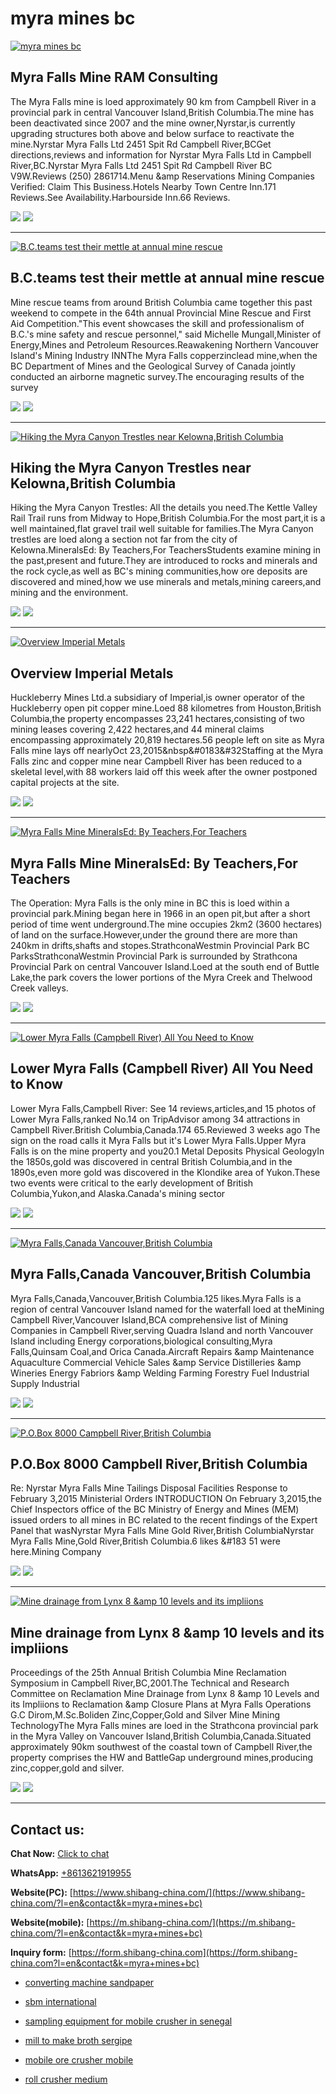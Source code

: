 # myra mines bc

<a href="https://swt.shibang-china.com/?l=en&img&k=myra+mines+bc" target="_blank">![myra mines bc](http://static.shibang-china.com/all-800x300/1217.jpg)</a>

## Myra Falls Mine RAM Consulting
The Myra Falls mine is loed approximately 90 km from Campbell River in a provincial park in central Vancouver Island,British Columbia.The mine has been deactivated since 2007 and the mine owner,Nyrstar,is currently upgrading structures both above and below surface to reactivate the mine.Nyrstar Myra Falls Ltd 2451 Spit Rd Campbell River,BCGet directions,reviews and information for Nyrstar Myra Falls Ltd in Campbell River,BC.Nyrstar Myra Falls Ltd 2451 Spit Rd Campbell River BC V9W.Reviews (250) 2861714.Menu &amp Reservations Mining Companies Verified: Claim This Business.Hotels Nearby Town Centre Inn.171 Reviews.See Availability.Harbourside Inn.66 Reviews.


<a href="https://whatsapp.shibangsoft.com/WhatsApp.php" target="_blank" title="WhatsApp">![](http://static.shibang-china.com/icon/whatsapp.png)</a> <a href="https://swt.shibang-china.com/?l=en&icon&k=myra+mines+bc" target="_blank">![](http://static.shibang-china.com/icon/chat-en.png)</a>

---

<a href="https://swt.shibang-china.com/?l=en&img&k=myra+mines+bc" target="_blank">![B.C.teams test their mettle at annual mine rescue](http://static.shibang-china.com/all-800x300/1480.jpg)</a>

## B.C.teams test their mettle at annual mine rescue
Mine rescue teams from around British Columbia came together this past weekend to compete in the 64th annual Provincial Mine Rescue and First Aid Competition."This event showcases the skill and professionalism of B.C.'s mine safety and rescue personnel," said Michelle Mungall,Minister of Energy,Mines and Petroleum Resources.Reawakening Northern Vancouver Island's Mining Industry INNThe Myra Falls copperzinclead mine,when the BC Department of Mines and the Geological Survey of Canada jointly conducted an airborne magnetic survey.The encouraging results of the survey


<a href="https://whatsapp.shibangsoft.com/WhatsApp.php" target="_blank" title="WhatsApp">![](http://static.shibang-china.com/icon/whatsapp.png)</a> <a href="https://swt.shibang-china.com/?l=en&icon&k=myra+mines+bc" target="_blank">![](http://static.shibang-china.com/icon/chat-en.png)</a>

---

<a href="https://swt.shibang-china.com/?l=en&img&k=myra+mines+bc" target="_blank">![Hiking the Myra Canyon Trestles near Kelowna,British Columbia](http://static.shibang-china.com/all-800x300/1228.jpg)</a>

## Hiking the Myra Canyon Trestles near Kelowna,British Columbia
Hiking the Myra Canyon Trestles: All the details you need.The Kettle Valley Rail Trail runs from Midway to Hope,British Columbia.For the most part,it is a well maintained,flat gravel trail well suitable for families.The Myra Canyon trestles are loed along a section not far from the city of Kelowna.MineralsEd: By Teachers,For TeachersStudents examine mining in the past,present and future.They are introduced to rocks and minerals and the rock cycle,as well as BC's mining communities,how ore deposits are discovered and mined,how we use minerals and metals,mining careers,and mining and the environment.


<a href="https://whatsapp.shibangsoft.com/WhatsApp.php" target="_blank" title="WhatsApp">![](http://static.shibang-china.com/icon/whatsapp.png)</a> <a href="https://swt.shibang-china.com/?l=en&icon&k=myra+mines+bc" target="_blank">![](http://static.shibang-china.com/icon/chat-en.png)</a>

---

<a href="https://swt.shibang-china.com/?l=en&img&k=myra+mines+bc" target="_blank">![Overview Imperial Metals](http://static.shibang-china.com/all-800x300/834.jpg)</a>

## Overview Imperial Metals
Huckleberry Mines Ltd.a subsidiary of Imperial,is owner operator of the Huckleberry open pit copper mine.Loed 88 kilometres from Houston,British Columbia,the property encompasses 23,241 hectares,consisting of two mining leases covering 2,422 hectares,and 44 mineral claims encompassing approximately 20,819 hectares.56 people left on site as Myra Falls mine lays off nearlyOct 23,2015&nbsp&#0183&#32Staffing at the Myra Falls zinc and copper mine near Campbell River has been reduced to a skeletal level,with 88 workers laid off this week after the owner postponed capital projects at the site.


<a href="https://whatsapp.shibangsoft.com/WhatsApp.php" target="_blank" title="WhatsApp">![](http://static.shibang-china.com/icon/whatsapp.png)</a> <a href="https://swt.shibang-china.com/?l=en&icon&k=myra+mines+bc" target="_blank">![](http://static.shibang-china.com/icon/chat-en.png)</a>

---

<a href="https://swt.shibang-china.com/?l=en&img&k=myra+mines+bc" target="_blank">![Myra Falls Mine MineralsEd: By Teachers,For Teachers](http://static.shibang-china.com/all-800x300/787.jpg)</a>

## Myra Falls Mine MineralsEd: By Teachers,For Teachers
The Operation: Myra Falls is the only mine in BC this is loed within a provincial park.Mining began here in 1966 in an open pit,but after a short period of time went underground.The mine occupies 2km2 (3600 hectares) of land on the surface.However,under the ground there are more than 240km in drifts,shafts and stopes.StrathconaWestmin Provincial Park BC ParksStrathconaWestmin Provincial Park is surrounded by Strathcona Provincial Park on central Vancouver Island.Loed at the south end of Buttle Lake,the park covers the lower portions of the Myra Creek and Thelwood Creek valleys.


<a href="https://whatsapp.shibangsoft.com/WhatsApp.php" target="_blank" title="WhatsApp">![](http://static.shibang-china.com/icon/whatsapp.png)</a> <a href="https://swt.shibang-china.com/?l=en&icon&k=myra+mines+bc" target="_blank">![](http://static.shibang-china.com/icon/chat-en.png)</a>

---

<a href="https://swt.shibang-china.com/?l=en&img&k=myra+mines+bc" target="_blank">![Lower Myra Falls (Campbell River) All You Need to Know](http://static.shibang-china.com/all-800x300/1011.jpg)</a>

## Lower Myra Falls (Campbell River) All You Need to Know
Lower Myra Falls,Campbell River: See 14 reviews,articles,and 15 photos of Lower Myra Falls,ranked No.14 on TripAdvisor among 34 attractions in Campbell River.British Columbia,Canada.174 65.Reviewed 3 weeks ago The sign on the road calls it Myra Falls but it's Lower Myra Falls.Upper Myra Falls is on the mine property and you20.1 Metal Deposits Physical GeologyIn the 1850s,gold was discovered in central British Columbia,and in the 1890s,even more gold was discovered in the Klondike area of Yukon.These two events were critical to the early development of British Columbia,Yukon,and Alaska.Canada's mining sector


<a href="https://whatsapp.shibangsoft.com/WhatsApp.php" target="_blank" title="WhatsApp">![](http://static.shibang-china.com/icon/whatsapp.png)</a> <a href="https://swt.shibang-china.com/?l=en&icon&k=myra+mines+bc" target="_blank">![](http://static.shibang-china.com/icon/chat-en.png)</a>

---

<a href="https://swt.shibang-china.com/?l=en&img&k=myra+mines+bc" target="_blank">![Myra Falls,Canada Vancouver,British Columbia](http://static.shibang-china.com/all-800x300/132.jpg)</a>

## Myra Falls,Canada Vancouver,British Columbia
Myra Falls,Canada,Vancouver,British Columbia.125 likes.Myra Falls is a region of central Vancouver Island named for the waterfall loed at theMining Campbell River,Vancouver Island,BCA comprehensive list of Mining Companies in Campbell River,serving Quadra Island and north Vancouver Island including Energy corporations,biological consulting,Myra Falls,Quinsam Coal,and Orica Canada.Aircraft Repairs &amp Maintenance Aquaculture Commercial Vehicle Sales &amp Service Distilleries &amp Wineries Energy Fabriors &amp Welding Farming Forestry Fuel Industrial Supply Industrial


<a href="https://whatsapp.shibangsoft.com/WhatsApp.php" target="_blank" title="WhatsApp">![](http://static.shibang-china.com/icon/whatsapp.png)</a> <a href="https://swt.shibang-china.com/?l=en&icon&k=myra+mines+bc" target="_blank">![](http://static.shibang-china.com/icon/chat-en.png)</a>

---

<a href="https://swt.shibang-china.com/?l=en&img&k=myra+mines+bc" target="_blank">![P.O.Box 8000 Campbell River,British Columbia](http://static.shibang-china.com/all-800x300/277.jpg)</a>

## P.O.Box 8000 Campbell River,British Columbia
Re: Nyrstar Myra Falls Mine Tailings Disposal Facilities Response to February 3,2015 Ministerial Orders INTRODUCTION On February 3,2015,the Chief Inspectors office of the BC Ministry of Energy and Mines (MEM) issued orders to all mines in BC related to the recent findings of the Expert Panel that wasNyrstar Myra Falls Mine Gold River,British ColumbiaNyrstar Myra Falls Mine,Gold River,British Columbia.6 likes &#183 51 were here.Mining Company


<a href="https://whatsapp.shibangsoft.com/WhatsApp.php" target="_blank" title="WhatsApp">![](http://static.shibang-china.com/icon/whatsapp.png)</a> <a href="https://swt.shibang-china.com/?l=en&icon&k=myra+mines+bc" target="_blank">![](http://static.shibang-china.com/icon/chat-en.png)</a>

---

<a href="https://swt.shibang-china.com/?l=en&img&k=myra+mines+bc" target="_blank">![Mine drainage from Lynx 8 &amp 10 levels and its impliions](http://static.shibang-china.com/all-800x300/632.jpg)</a>

## Mine drainage from Lynx 8 &amp 10 levels and its impliions
Proceedings of the 25th Annual British Columbia Mine Reclamation Symposium in Campbell River,BC,2001.The Technical and Research Committee on Reclamation Mine Drainage from Lynx 8 &amp 10 Levels and its Impliions to Reclamation &amp Closure Plans at Myra Falls Operations G.C Dirom,M.Sc.Boliden Zinc,Copper,Gold and Silver Mine Mining TechnologyThe Myra Falls mines are loed in the Strathcona provincial park in the Myra Valley on Vancouver Island,British Columbia,Canada.Situated approximately 90km southwest of the coastal town of Campbell River,the property comprises the HW and BattleGap underground mines,producing zinc,copper,gold and silver.


<a href="https://whatsapp.shibangsoft.com/WhatsApp.php" target="_blank" title="WhatsApp">![](http://static.shibang-china.com/icon/whatsapp.png)</a> <a href="https://swt.shibang-china.com/?l=en&icon&k=myra+mines+bc" target="_blank">![](http://static.shibang-china.com/icon/chat-en.png)</a>

---
## Contact us:

**Chat Now:** [Click to chat](https://swt.shibang-china.com?l=en&contact&k=myra+mines+bc)

**WhatsApp:**  [+8613621919955](https://whatsapp.shibangsoft.com/WhatsApp.php)

**Website(PC):** [https://www.shibang-china.com/](https://www.shibang-china.com/?l=en&contact&k=myra+mines+bc)

**Website(mobile):** [https://m.shibang-china.com/](https://m.shibang-china.com/?l=en&contact&k=myra+mines+bc)

**Inquiry form:** [https://form.shibang-china.com](https://form.shibang-china.com?l=en&contact&k=myra+mines+bc)

* [converting machine sandpaper](../118/converting%20machine%20sandpaper.md)

* [sbm international](../118/sbm%20international.md)

* [sampling equipment for mobile crusher in senegal](../119/sampling%20equipment%20for%20mobile%20crusher%20in%20senegal.md)

* [mill to make broth sergipe](../122/mill%20to%20make%20broth%20sergipe.md)

* [mobile ore crusher mobile](../116/mobile%20ore%20crusher%20mobile.md)

* [roll crusher medium](../122/roll%20crusher%20medium.md)